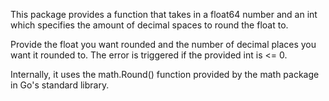 This package provides a function that takes in a float64 number and an int which specifies the amount of decimal spaces to round the float to.

Provide the float you want rounded and the number of decimal places you want it rounded to. The error is triggered if the provided int is <= 0.

Internally, it uses the math.Round() function provided by the math package in Go's standard library.